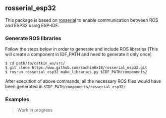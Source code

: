## rosserial_esp32

This package is based on [rosserial](http://wiki.ros.org/rosserial) to enable communication between ROS and ESP32 using ESP-IDF.

### Generate ROS libraries
Follow the steps below in order to generate and include ROS libraries
(This will create a component in IDF_PATH and need to generate it only once)

```
$ cd path/to/catkin_ws/src/
$ git clone https:/www.github.com/sachin0x18/rosserial_esp32.git
$ rosrun rosserial_esp32 make_libraries.py $IDF_PATH/components/ 
```

After execution of above commands, all the necessary ROS files would have been generated in `$IDF_PATH/components/rosserial_esp32/`

### Examples
> Work in progress
